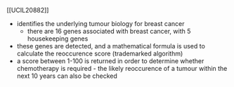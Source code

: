 [[UCIL20882]]

- identifies the underlying tumour biology for breast cancer
	- there are 16 genes associated with breast cancer, with 5 housekeeping genes
- these genes are detected, and a mathematical formula is used to calculate the reoccurence score (trademarked algorithm)
- a score between 1-100 is returned in order to determine whether chemotherapy is required - the likely reoccurence of a tumour within the next 10 years can also be checked